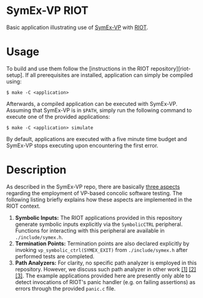 # SymEx-VP RIOT

Basic application illustrating use of [SymEx-VP][symex-vp github] with [RIOT][riot web].

# Usage

To build and use them follow the [instructions in the RIOT repository][riot-setup].
If all prerequisites are installed, application can simply be compiled
using:

	$ make -C <application>

Afterwards, a compiled application can be executed with SymEx-VP.
Assuming that SymEx-VP is in `$PATH`, simply run the following command
to execute one of the provided applications:

	$ make -C <application> simulate

By default, applications are executed with a five minute time budget and
SymEx-VP stops executing upon encountering the first error.

# Description

As described in the SymEx-VP repo, there are basically
[three aspects][symex-vp usage] regarding the employment
of VP-based concolic software testing. The following listing briefly
explains how these aspects are implemented in the RIOT context.

1. **Symbolic Inputs:** The RIOT applications provided in this
   repository generate symbolic inputs explicitly via the `SymbolicCTRL`
   peripheral. Functions for interacting with this peripheral are
   available in `./include/symex.h`.
2. **Termination Points:** Termination points are also declared
   explicitly by invoking `vp_symbolic_ctrl(SYMEX_EXIT)` from
   `./include/symex.h` after performed tests are completed.
3. **Path Analyzers:** For clarity, no specific path analyzer is
   employed in this repository. However, we discuss such path analyzer
   in other work [\[1\]][hardbound-vp] [\[2\]][stacksize-vp]
   [\[3\]][checkedc-vp]. The example applications provided here are
   presently only able to detect invocations of RIOT's panic handler
   (e.g. on failing assertions) as errors through the provided
   `panic.c` file.

[symex-vp github]: https://github.com/agra-uni-bremen/symex-vp
[riot web]: https://www.riot-os.org/
[riot setup]: https://github.com/RIOT-OS/RIOT/blob/master/README.md#getting-started
[rfc 1055]: https://datatracker.ietf.org/doc/html/rfc1055
[hardbound-vp]: https://github.com/agra-uni-bremen/hardbound-vp#about
[stacksize-vp]: https://www.informatik.uni-bremen.de/agra/doc/konf/FDL21_VP_Stacksize.pdf
[checkedc-vp]: https://www.informatik.uni-bremen.de/agra/doc/konf/DAC-2021-CheckedC-Concolic-Testing.pdf
[symex-vp usage]: https://github.com/agra-uni-bremen/symex-vp#usage
